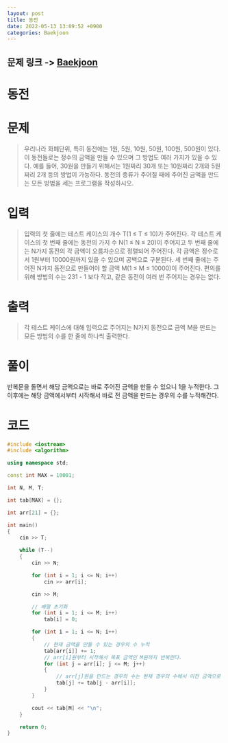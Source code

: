 ```yaml
---
layout: post
title: 동전
date: 2022-05-13 13:09:52 +0900
categories: Baekjoon
---
```


## 문제 링크 -> [Baekjoon](https://www.acmicpc.net/problem/9084)
# 동전

# 문제
> 우리나라 화폐단위, 특히 동전에는 1원, 5원, 10원, 50원, 100원, 500원이 있다. 이 동전들로는 정수의 금액을 만들 수 있으며 그 방법도 여러 가지가 있을 수 있다. 예를 들어, 30원을 만들기 위해서는 1원짜리 30개 또는 10원짜리 2개와 5원짜리 2개 등의 방법이 가능하다.
동전의 종류가 주어질 때에 주어진 금액을 만드는 모든 방법을 세는 프로그램을 작성하시오.

# 입력
> 입력의 첫 줄에는 테스트 케이스의 개수 T(1 ≤ T ≤ 10)가 주어진다. 각 테스트 케이스의 첫 번째 줄에는 동전의 가지 수 N(1 ≤ N ≤ 20)이 주어지고 두 번째 줄에는 N가지 동전의 각 금액이 오름차순으로 정렬되어 주어진다. 각 금액은 정수로서 1원부터 10000원까지 있을 수 있으며 공백으로 구분된다. 세 번째 줄에는 주어진 N가지 동전으로 만들어야 할 금액 M(1 ≤ M ≤ 10000)이 주어진다.
편의를 위해 방법의 수는 231 - 1 보다 작고, 같은 동전이 여러 번 주어지는 경우는 없다.

# 출력
> 각 테스트 케이스에 대해 입력으로 주어지는 N가지 동전으로 금액 M을 만드는 모든 방법의 수를 한 줄에 하나씩 출력한다.

# 풀이
반복문을 돌면서 해당 금액으로는 바로 주어진 금액을 만들 수 있으니 1을 누적한다. 그 이후에는 해당 금액에서부터 시작해서 바로 전 금액을 만드는 경우의 수를 누적해간다.

# 코드
```c++
#include <iostream>
#include <algorithm>

using namespace std;

const int MAX = 10001;

int N, M, T;

int tab[MAX] = {};

int arr[21] = {};

int main()
{
	cin >> T;

	while (T--)
	{
		cin >> N;

		for (int i = 1; i <= N; i++)
			cin >> arr[i];

		cin >> M;

        // 배열 초기화
		for (int i = 1; i <= M; i++)
			tab[i] = 0;

		for (int i = 1; i <= N; i++)
		{
            // 현재 금액을 만들 수 있는 경우의 수 누적
			tab[arr[i]] += 1;
            // arr[i]원부터 시작해서 목표 금액인 M원까지 반복한다.
			for (int j = arr[i]; j <= M; j++)
			{
                // arr[j]원을 만드는 경우의 수는 현재 경우의 수에서 이전 금액으로 만들었던 경우의 수를 누적한다.
				tab[j] += tab[j - arr[i]];
			}
		}

		cout << tab[M] << "\n";
	}

	return 0;
}
```